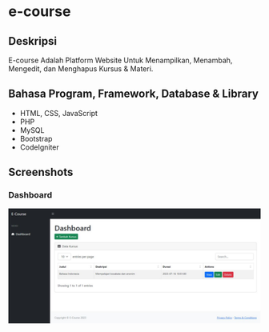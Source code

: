 # e-course

## Deskripsi
E-course Adalah Platform Website Untuk Menampilkan, Menambah, Mengedit, dan Menghapus Kursus & Materi.

## Bahasa Program, Framework, Database & Library
- HTML, CSS, JavaScript
- PHP
- MySQL
- Bootstrap 
- CodeIgniter

## Screenshots

### Dashboard
![Homepage](assets/screenshot/dashborad.jpg)
